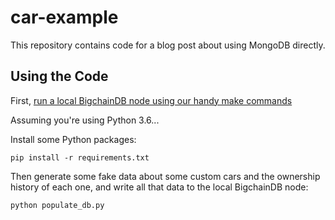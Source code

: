 # car-example

This repository contains code for a blog post about using MongoDB directly.

## Using the Code

First, [run a local BigchainDB node using our handy make commands](https://docs.bigchaindb.com/projects/contributing/en/latest/dev-setup-coding-and-contribution-process/run-node-with-docker-compose.html)

Assuming you're using Python 3.6...

Install some Python packages:
```text
pip install -r requirements.txt
```

Then generate some fake data about some custom cars and the ownership history of each one, and write all that data to the local BigchainDB node:
```text
python populate_db.py
```

